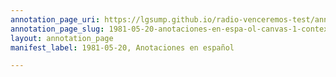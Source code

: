 ```yaml
---
annotation_page_uri: https://lgsump.github.io/radio-venceremos-test/annotations/1981-05-20-anotaciones-en-espa-ol-canvas-1-contexto-pol-tico.json
annotation_page_slug: 1981-05-20-anotaciones-en-espa-ol-canvas-1-contexto-pol-tico
layout: annotation_page
manifest_label: 1981-05-20, Anotaciones en español

---
```

